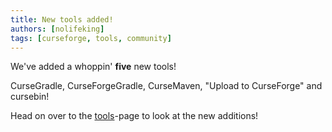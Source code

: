 ```yaml
---
title: New tools added!
authors: [nolifeking]
tags: [curseforge, tools, community]
---
```


We've added a whoppin' **five** new tools!

CurseGradle, CurseForgeGradle, CurseMaven, "Upload to CurseForge" and cursebin!

Head on over to the [tools](/tools)-page to look at the new additions!
